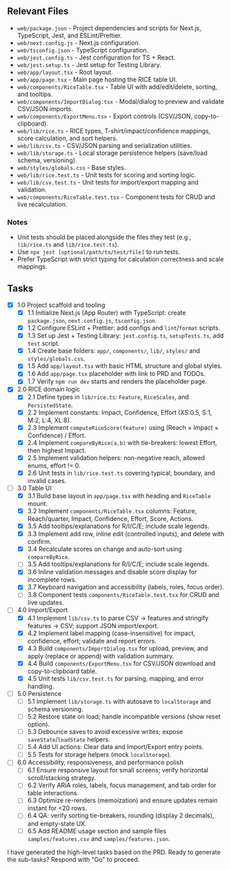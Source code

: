 ## Relevant Files

- `web/package.json` - Project dependencies and scripts for Next.js, TypeScript, Jest, and ESLint/Prettier.
- `web/next.config.js` - Next.js configuration.
- `web/tsconfig.json` - TypeScript configuration.
- `web/jest.config.ts` - Jest configuration for TS + React.
- `web/jest.setup.ts` - Jest setup for Testing Library.
- `web/app/layout.tsx` - Root layout.
- `web/app/page.tsx` - Main page hosting the RICE table UI.
- `web/components/RiceTable.tsx` - Table UI with add/edit/delete, sorting, and tooltips.
- `web/components/ImportDialog.tsx` - Modal/dialog to preview and validate CSV/JSON imports.
- `web/components/ExportMenu.tsx` - Export controls (CSV/JSON, copy-to-clipboard).
- `web/lib/rice.ts` - RICE types, T-shirt/impact/confidence mappings, score calculation, and sort helpers.
- `web/lib/csv.ts` - CSV/JSON parsing and serialization utilities.
- `web/lib/storage.ts` - Local storage persistence helpers (save/load schema, versioning).
- `web/styles/globals.css` - Base styles.
- `web/lib/rice.test.ts` - Unit tests for scoring and sorting logic.
- `web/lib/csv.test.ts` - Unit tests for import/export mapping and validation.
- `web/components/RiceTable.test.tsx` - Component tests for CRUD and live recalculation.

### Notes

- Unit tests should be placed alongside the files they test (e.g., `lib/rice.ts` and `lib/rice.test.ts`).
- Use `npx jest [optional/path/to/test/file]` to run tests.
- Prefer TypeScript with strict typing for calculation correctness and scale mappings.

## Tasks

- [x] 1.0 Project scaffold and tooling
  - [x] 1.1 Initialize Next.js (App Router) with TypeScript: create `package.json`, `next.config.js`, `tsconfig.json`.
  - [x] 1.2 Configure ESLint + Prettier: add configs and `lint`/`format` scripts.
  - [x] 1.3 Set up Jest + Testing Library: `jest.config.ts`, `setupTests.ts`, add `test` script.
  - [x] 1.4 Create base folders: `app/`, `components/`, `lib/`, `styles/` and `styles/globals.css`.
  - [x] 1.5 Add `app/layout.tsx` with basic HTML structure and global styles.
  - [x] 1.6 Add `app/page.tsx` placeholder with link to PRD and TODOs.
  - [x] 1.7 Verify `npm run dev` starts and renders the placeholder page.

- [x] 2.0 RICE domain logic
  - [x] 2.1 Define types in `lib/rice.ts`: `Feature`, `RiceScales`, and `PersistedState`.
  - [x] 2.2 Implement constants: Impact, Confidence, Effort (XS:0.5, S:1, M:2, L:4, XL:8).
  - [x] 2.3 Implement `computeRiceScore(feature)` using (Reach × Impact × Confidence) / Effort.
  - [x] 2.4 Implement `compareByRice(a,b)` with tie-breakers: lowest Effort, then highest Impact.
  - [x] 2.5 Implement validation helpers: non-negative reach, allowed enums, effort != 0.
  - [x] 2.6 Unit tests in `lib/rice.test.ts` covering typical, boundary, and invalid cases.

- [ ] 3.0 Table UI
  - [x] 3.1 Build base layout in `app/page.tsx` with heading and `RiceTable` mount.
  - [x] 3.2 Implement `components/RiceTable.tsx` columns: Feature, Reach/quarter, Impact, Confidence, Effort, Score, Actions.
  - [x] 3.5 Add tooltips/explanations for R/I/C/E; include scale legends.
  - [x] 3.3 Implement add row, inline edit (controlled inputs), and delete with confirm.
  - [x] 3.4 Recalculate scores on change and auto-sort using `compareByRice`.
  - [ ] 3.5 Add tooltips/explanations for R/I/C/E; include scale legends.
  - [x] 3.6 Inline validation messages and disable score display for incomplete rows.
  - [x] 3.7 Keyboard navigation and accessibility (labels, roles, focus order).
  - [ ] 3.8 Component tests `components/RiceTable.test.tsx` for CRUD and live updates.

- [ ] 4.0 Import/Export
  - [x] 4.1 Implement `lib/csv.ts` to parse CSV → features and stringify features → CSV; support JSON import/export.
  - [x] 4.2 Implement label mapping (case-insensitive) for impact, confidence, effort; validate and report errors.
  - [x] 4.3 Build `components/ImportDialog.tsx` for upload, preview, and apply (replace or append) with validation summary.
  - [x] 4.4 Build `components/ExportMenu.tsx` for CSV/JSON download and copy-to-clipboard table.
  - [x] 4.5 Unit tests `lib/csv.test.ts` for parsing, mapping, and error handling.

- [ ] 5.0 Persistence
  - [ ] 5.1 Implement `lib/storage.ts` with autosave to `localStorage` and schema versioning.
  - [ ] 5.2 Restore state on load; handle incompatible versions (show reset option).
  - [ ] 5.3 Debounce saves to avoid excessive writes; expose `saveState`/`loadState` helpers.
  - [ ] 5.4 Add UI actions: Clear data and Import/Export entry points.
  - [ ] 5.5 Tests for storage helpers (mock `localStorage`).

- [ ] 6.0 Accessibility, responsiveness, and performance polish
  - [ ] 6.1 Ensure responsive layout for small screens; verify horizontal scroll/stacking strategy.
  - [ ] 6.2 Verify ARIA roles, labels, focus management, and tab order for table interactions.
  - [ ] 6.3 Optimize re-renders (memoization) and ensure updates remain instant for <20 rows.
  - [ ] 6.4 QA: verify sorting tie-breakers, rounding (display 2 decimals), and empty-state UX.
  - [ ] 6.5 Add README usage section and sample files `samples/features.csv` and `samples/features.json`.

I have generated the high-level tasks based on the PRD. Ready to generate the sub-tasks? Respond with "Go" to proceed.


